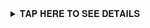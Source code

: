 
<details>
<summary>𝐓𝐀𝐏 𝐇𝐄𝐑𝐄 𝐓𝐎 𝐒𝐄𝐄 𝐃𝐄𝐓𝐀𝐈𝐋𝐒</summary>

[![Typing SVG](https://readme-typing-svg.herokuapp.com?font=Rockstar-ExtraBold&size=30&pause=1000&color=0000FF&center=true&vCenter=true&width=815&height=60&lines=▇+▇+▇+▇+▇+▇+▇)](https://git.io/typing-svg) 



[![Typing SVG](https://readme-typing-svg.herokuapp.com?font=Rockstar-ExtraBold&size=30&pause=1000&color=0000FF&center=true&vCenter=true&width=815&height=60&lines=𝑪𝒀𝑩𝑬𝑹𝑰𝑶𝑵+𝑺𝑷𝑨𝑹𝑲+𝑿+𝑪𝑹𝑬𝑨𝑻𝑬𝑫+𝑩𝒀+𝑪𝑨𝑹𝑳𝑻𝑬𝑪𝑯)](https://git.io/typing-svg) 





<a><img src='https://i.imgur.com/LyHic3i.gif'/></a>


<a><img src='https://i.imgur.com/LyHic3i.gif'/></a>
## 𝐇𝐄𝐑𝐄 𝐈𝐒 𝐓𝐇𝐄 𝐏𝐑𝐎𝐆𝐑𝐄𝐒𝐒 𝐅𝐎𝐑 𝐂𝐘𝐁𝐄𝐑𝐈𝐎𝐍 𝐒𝐏𝐀𝐑𝐊 𝐗 
<details>
<summary>𝐓𝐀𝐏 𝐇𝐄𝐑𝐄 𝐓𝐎 𝐒𝐄𝐄 𝐏𝐑𝐎𝐆𝐑𝐄𝐒𝐒</summary>
<p/>
<p align="center">

<a href="https://github.com/carl24tech/Cyberion-Spark-X/stargazers/"><img title="Stars" src="https://img.shields.io/github/stars/carl24tech/Cyberion-V1?&style=social"></a>

<a href="https://github.com/carl24tech/Cyberion-Spark-X/network/members"><img title="Fork" src="https://img.shields.io/github/forks/carl24tech/Cyberion-Spark-X?style=social"></a>

<a href="https://github.com/carl24tech/Cyberion-Spak-X/watchers"><img title="Watching" src="https://img.shields.io/github/watchers/carl24tech/Cyberion-V1?label=Watching&style=social"></a>






## HOW TO GET CYBERION-SPARK-X
<details>
<summary>𝐂𝐋𝐈𝐂𝐊 𝐇𝐄𝐑𝐄 𝐓𝐎 𝐒𝐄𝐄 𝐈𝐍𝐒𝐓𝐑𝐔𝐂𝐓𝐈𝐎𝐍𝐒</summary> 
  
[![Typing SVG](https://readme-typing-svg.herokuapp.com?font=Rockstar-ExtraBold&color=blue&lines=𝗙𝗢𝗥𝗞+𝗔𝗡𝗗+𝗦𝗧𝗔𝗥+𝗥𝗘𝗣𝗢)](https://git.io/typing-svg)
 

  
   
   <a href="https://github.com/carl24tech/Cyberion-Spark-X/fork"><img title="TAP HERE TO FORK REPO" src="https://img.shields.io/badge/TAP HERE TO FORK REPO-h?color=black&style=for-the-badge&logo=github" width="290" height="38.45"/></a></p>


<a><img src='https://i.imgur.com/LyHic3i.gif'/></a>

 
 
[![Typing SVG](https://readme-typing-svg.herokuapp.com?font=Rockstar-ExtraBold&color=blue&lines=𝗦𝗘𝗦𝗦𝗜𝗢𝗡+𝗜𝗗+𝗦𝗜𝗧𝗘+𝗜𝗦+𝗛𝗘𝗥𝗘)](https://git.io/typing-svg)
 


  <a href="https://github.com/carl24tech/SESSION-SITE"><img title="GET SESSION ID HERE" src="https://img.shields.io/badge/GET SESSION ID HERE-h?color=black&style=for-the-badge&logo=nike" width="230" height="38.45"/></a></p>

  
  <a><img src='https://i.imgur.com/LyHic3i.gif'/></a>
[![Typing SVG](https://readme-typing-svg.herokuapp.com?font=Rockstar-ExtraBold&color=blue&lines=𝐃𝐄𝐏𝐋𝐎𝐘+𝐎𝐍+𝐇𝐄𝐑𝐎𝐊𝐔)](https://git.io/typing-svg)


 
  

 
## 𝐅𝐎𝐑 𝐎𝐍𝐄-𝐓𝐀𝐏 𝐃𝐄𝐏𝐋𝐎𝐘𝐌𝐄𝐍𝐓 𝐔𝐒𝐄 𝐓𝐇𝐈𝐒 𝐁𝐔𝐓𝐓𝐎𝐍
<details>
<summary>𝐏𝐑𝐄𝐒𝐒 𝐁𝐔𝐓𝐓𝐎𝐍</summary>
   ●IF YOU DON'T HAVE A HEROKU ACCOUNT...CREATE ONE
   
   <a href="https://heroku.com"><img title="CREATE ACC" src="https://img.shields.io/badge/CREATE ACC-h?color=black&style=for-the-badge&logo=heroku" width="180" height="38.45"/></a></p>
<details>
<summary>𝐏𝐑𝐄𝐒𝐒 𝐁𝐔𝐓𝐓𝐎𝐍</summary>
   ●IF YOU ALREADY HAVE A HEROKU ACCOUNT...DEPLOY NOW

 <a href="https://dashboard.heroku.com/new?template=https://github.com/carltechzz/Cyberion-Spark-"><img title="DEPLOY ON HEROKU" src="https://img.shields.io/badge/DEPLOY ON HEROKU-h?color=purple&style=for-the-badge&logo=heroku" width="220" height="38.45"/></a></p>

 
 [![Typing SVG](https://readme-typing-svg.herokuapp.com?font=Rockstar-ExtraBold&size=30&pause=1000&color=0000FF&center=true&vCenter=true&width=815&height=60&lines=▭+▬+▭+▬+▭+▬+▭+▬+▭+▬+▭)](https://git.io/typing-svg) 

<a><img src='https://i.imgur.com/LyHic3i.gif'/></a>








<details>
<summary>𝐂𝐎𝐍𝐓𝐀𝐂𝐓 𝐃𝐄𝐕</summary>
## Developer INFO:

<a><img src='https://i.imgur.com/LyHic3i.gif'/></a>

## CONTACT CARLTECH HERE
  DM FOR SERIOUS BUSINESS

   <a href="https://github.com/carl24tech/CARLTECH-INFO"><img title="CONTACT CARLTECH" src="https://img.shields.io/badge/CONTACT CARLTECH-h?color=black&style=for-the-badge&logo=jordan" width="240" height="45.45"/></a></p>

<a><img src='https://i.imgur.com/LyHic3i.gif'/></a>

